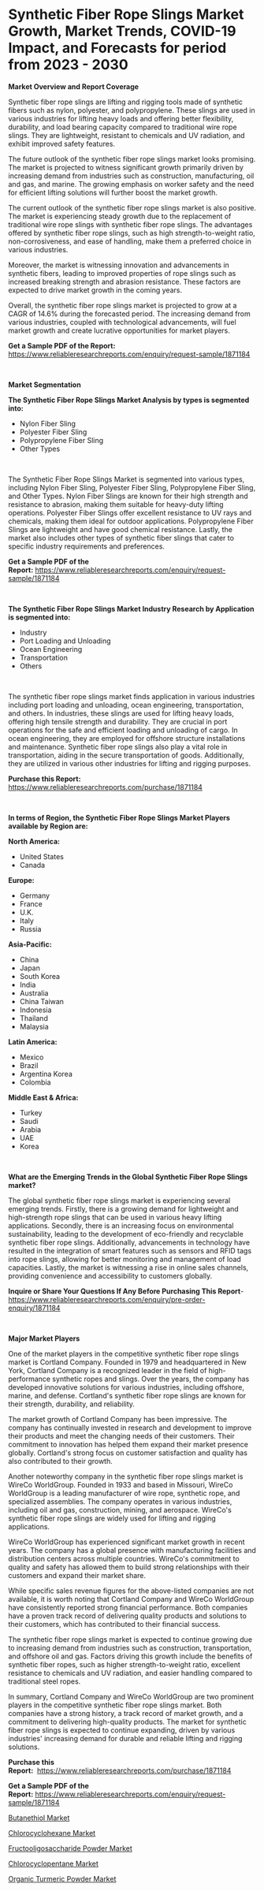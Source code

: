 <p><h1>Synthetic Fiber Rope Slings Market Growth, Market Trends, COVID-19 Impact, and Forecasts for period from 2023 - 2030</h1></p><p><strong>Market Overview and Report Coverage</strong></p>
<p><p>Synthetic fiber rope slings are lifting and rigging tools made of synthetic fibers such as nylon, polyester, and polypropylene. These slings are used in various industries for lifting heavy loads and offering better flexibility, durability, and load bearing capacity compared to traditional wire rope slings. They are lightweight, resistant to chemicals and UV radiation, and exhibit improved safety features.</p><p>The future outlook of the synthetic fiber rope slings market looks promising. The market is projected to witness significant growth primarily driven by increasing demand from industries such as construction, manufacturing, oil and gas, and marine. The growing emphasis on worker safety and the need for efficient lifting solutions will further boost the market growth.</p><p>The current outlook of the synthetic fiber rope slings market is also positive. The market is experiencing steady growth due to the replacement of traditional wire rope slings with synthetic fiber rope slings. The advantages offered by synthetic fiber rope slings, such as high strength-to-weight ratio, non-corrosiveness, and ease of handling, make them a preferred choice in various industries.</p><p>Moreover, the market is witnessing innovation and advancements in synthetic fibers, leading to improved properties of rope slings such as increased breaking strength and abrasion resistance. These factors are expected to drive market growth in the coming years.</p><p>Overall, the synthetic fiber rope slings market is projected to grow at a CAGR of 14.6% during the forecasted period. The increasing demand from various industries, coupled with technological advancements, will fuel market growth and create lucrative opportunities for market players.</p></p>
<p><strong>Get a Sample PDF of the Report:</strong> <a href="https://www.reliableresearchreports.com/enquiry/request-sample/1871184">https://www.reliableresearchreports.com/enquiry/request-sample/1871184</a></p>
<p>&nbsp;</p>
<p><strong>Market Segmentation</strong></p>
<p><strong>The Synthetic Fiber Rope Slings Market Analysis by types is segmented into:</strong></p>
<p><ul><li>Nylon Fiber Sling</li><li>Polyester Fiber Sling</li><li>Polypropylene Fiber Sling</li><li>Other Types</li></ul></p>
<p>&nbsp;</p>
<p><p>The Synthetic Fiber Rope Slings Market is segmented into various types, including Nylon Fiber Sling, Polyester Fiber Sling, Polypropylene Fiber Sling, and Other Types. Nylon Fiber Slings are known for their high strength and resistance to abrasion, making them suitable for heavy-duty lifting operations. Polyester Fiber Slings offer excellent resistance to UV rays and chemicals, making them ideal for outdoor applications. Polypropylene Fiber Slings are lightweight and have good chemical resistance. Lastly, the market also includes other types of synthetic fiber slings that cater to specific industry requirements and preferences.</p></p>
<p><strong>Get a Sample PDF of the Report:</strong>&nbsp;<a href="https://www.reliableresearchreports.com/enquiry/request-sample/1871184">https://www.reliableresearchreports.com/enquiry/request-sample/1871184</a></p>
<p>&nbsp;</p>
<p><strong>The Synthetic Fiber Rope Slings Market Industry Research by Application is segmented into:</strong></p>
<p><ul><li>Industry</li><li>Port Loading and Unloading</li><li>Ocean Engineering</li><li>Transportation</li><li>Others</li></ul></p>
<p>&nbsp;</p>
<p><p>The synthetic fiber rope slings market finds application in various industries including port loading and unloading, ocean engineering, transportation, and others. In industries, these slings are used for lifting heavy loads, offering high tensile strength and durability. They are crucial in port operations for the safe and efficient loading and unloading of cargo. In ocean engineering, they are employed for offshore structure installations and maintenance. Synthetic fiber rope slings also play a vital role in transportation, aiding in the secure transportation of goods. Additionally, they are utilized in various other industries for lifting and rigging purposes.</p></p>
<p><strong>Purchase this Report:</strong>&nbsp; <a href="https://www.reliableresearchreports.com/purchase/1871184">https://www.reliableresearchreports.com/purchase/1871184</a></p>
<p>&nbsp;</p>
<p><strong>In terms of Region, the Synthetic Fiber Rope Slings Market Players available by Region are:</strong></p>
<p>
    <p> <strong> North America: </strong>
        <ul>
            <li>United States</li>
            <li>Canada</li>
        </ul>
        </p> 
    <p> <strong> Europe: </strong>
        <ul>
            <li>Germany</li>
            <li>France</li>
            <li>U.K.</li>
            <li>Italy</li>
            <li>Russia</li>
        </ul>
        </p> 
    <p> <strong> Asia-Pacific: </strong>
        <ul>
            <li>China</li>
            <li>Japan</li>
            <li>South Korea</li>
            <li>India</li>
            <li>Australia</li>
            <li>China Taiwan</li>
            <li>Indonesia</li>
            <li>Thailand</li>
            <li>Malaysia</li>
        </ul>
        </p> 
    <p> <strong> Latin America: </strong>
        <ul>
            <li>Mexico</li>
            <li>Brazil</li>
            <li>Argentina Korea</li>
            <li>Colombia</li>
        </ul>
        </p> 
    <p> <strong> Middle East & Africa: </strong>
        <ul>
            <li>Turkey</li>
            <li>Saudi</li>
            <li>Arabia</li>
            <li>UAE</li>
            <li>Korea</li>
        </ul>
    </p>
    </p>
<p>&nbsp;</p>
<p><strong>What are the Emerging Trends in the Global Synthetic Fiber Rope Slings market?</strong></p>
<p><p>The global synthetic fiber rope slings market is experiencing several emerging trends. Firstly, there is a growing demand for lightweight and high-strength rope slings that can be used in various heavy lifting applications. Secondly, there is an increasing focus on environmental sustainability, leading to the development of eco-friendly and recyclable synthetic fiber rope slings. Additionally, advancements in technology have resulted in the integration of smart features such as sensors and RFID tags into rope slings, allowing for better monitoring and management of load capacities. Lastly, the market is witnessing a rise in online sales channels, providing convenience and accessibility to customers globally.</p></p>
<p><strong>Inquire or Share Your Questions If Any Before Purchasing This Report</strong>- <a href="https://www.reliableresearchreports.com/enquiry/pre-order-enquiry/1871184">https://www.reliableresearchreports.com/enquiry/pre-order-enquiry/1871184</a></p>
<p>&nbsp;</p>
<p><strong>Major Market Players</strong></p>
<p><p>One of the market players in the competitive synthetic fiber rope slings market is Cortland Company. Founded in 1979 and headquartered in New York, Cortland Company is a recognized leader in the field of high-performance synthetic ropes and slings. Over the years, the company has developed innovative solutions for various industries, including offshore, marine, and defense. Cortland's synthetic fiber rope slings are known for their strength, durability, and reliability.</p><p>The market growth of Cortland Company has been impressive. The company has continually invested in research and development to improve their products and meet the changing needs of their customers. Their commitment to innovation has helped them expand their market presence globally. Cortland's strong focus on customer satisfaction and quality has also contributed to their growth.</p><p>Another noteworthy company in the synthetic fiber rope slings market is WireCo WorldGroup. Founded in 1933 and based in Missouri, WireCo WorldGroup is a leading manufacturer of wire rope, synthetic rope, and specialized assemblies. The company operates in various industries, including oil and gas, construction, mining, and aerospace. WireCo's synthetic fiber rope slings are widely used for lifting and rigging applications.</p><p>WireCo WorldGroup has experienced significant market growth in recent years. The company has a global presence with manufacturing facilities and distribution centers across multiple countries. WireCo's commitment to quality and safety has allowed them to build strong relationships with their customers and expand their market share.</p><p>While specific sales revenue figures for the above-listed companies are not available, it is worth noting that Cortland Company and WireCo WorldGroup have consistently reported strong financial performance. Both companies have a proven track record of delivering quality products and solutions to their customers, which has contributed to their financial success.</p><p>The synthetic fiber rope slings market is expected to continue growing due to increasing demand from industries such as construction, transportation, and offshore oil and gas. Factors driving this growth include the benefits of synthetic fiber ropes, such as higher strength-to-weight ratio, excellent resistance to chemicals and UV radiation, and easier handling compared to traditional steel ropes.</p><p>In summary, Cortland Company and WireCo WorldGroup are two prominent players in the competitive synthetic fiber rope slings market. Both companies have a strong history, a track record of market growth, and a commitment to delivering high-quality products. The market for synthetic fiber rope slings is expected to continue expanding, driven by various industries' increasing demand for durable and reliable lifting and rigging solutions.</p></p>
<p><strong>Purchase this Report:</strong>&nbsp;&nbsp;<a href="https://www.reliableresearchreports.com/purchase/1871184">https://www.reliableresearchreports.com/purchase/1871184</a></p>
<p></p>
<p><strong>Get a Sample PDF of the Report:</strong>&nbsp;<a href="https://www.reliableresearchreports.com/enquiry/request-sample/1871184">https://www.reliableresearchreports.com/enquiry/request-sample/1871184</a></p>
<p><p><a href="https://github.com/aashishrp/Market-Research-Report-List-1/blob/main/butanethiol-market.md">Butanethiol Market</a></p><p><a href="https://github.com/rahu1505/Market-Research-Report-List-1/blob/main/chlorocyclohexane-market.md">Chlorocyclohexane Market</a></p><p><a href="https://github.com/rahu1502/Market-Research-Report-List-1/blob/main/fructooligosaccharide-powder-market.md">Fructooligosaccharide Powder Market</a></p><p><a href="https://github.com/rahu1506/Market-Research-Report-List-1/blob/main/chlorocyclopentane-market.md">Chlorocyclopentane Market</a></p><p><a href="https://github.com/rahu1501/Market-Research-Report-List-1/blob/main/organic-turmeric-powder-market.md">Organic Turmeric Powder Market</a></p></p>